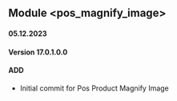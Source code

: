## Module <pos_magnify_image>

#### 05.12.2023
#### Version 17.0.1.0.0
#### ADD

- Initial commit for Pos Product Magnify Image
